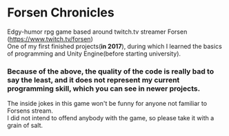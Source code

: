 # Forsen Chronicles
Edgy-humor rpg game based around twitch.tv streamer Forsen (https://www.twitch.tv/forsen)  
One of my first finished projects(**in 2017**), during which I learned the basics of programming and Unity Engine(before starting university).  
### Because of the above, the quality of the code is really bad to say the least, and it does not represent my current programming skill, which you can see in newer projects.

The inside jokes in this game won't be funny for anyone not familiar to Forsens stream.  
I did not intend to offend anybody with the game, so please take it with a grain of salt.
